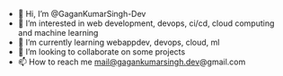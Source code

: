 - 👋 Hi, I’m @GaganKumarSingh-Dev
- 👀 I’m interested in web development, devops, ci/cd, cloud computing and machine learning
- 🌱 I’m currently learning webappdev, devops, cloud, ml
- 💞️ I’m looking to collaborate on some projects
- 📫 How to reach me mail@gagankumarsingh.dev@gmail.com

<!---
GaganKumarSingh-Dev/GaganKumarSingh-Dev is a ✨ special ✨ repository because its `README.md` (this file) appears on your GitHub profile.
You can click the Preview link to take a look at your changes.
--->

